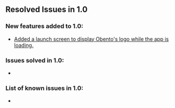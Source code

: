 ## Resolved Issues in 1.0

### New features added to 1.0:
<!--List of new features !-->
- [Added a launch screen to display Obento's logo while the app is loading.](https://github.com/alejandroaizel/obento_ios_client/issues/1)
  
### Issues solved in 1.0:
<!--List of bugs and errors solved !-->
-

### List of known issues in 1.0:
<!--List of bugs and errors not solved at the time of the release !-->
-
